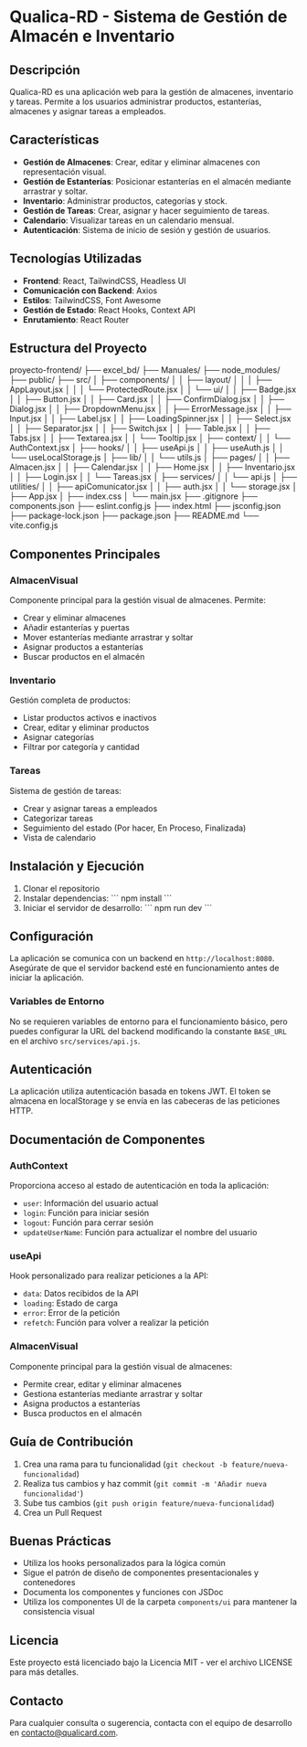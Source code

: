 # Qualica-RD - Sistema de Gestión de Almacén e Inventario

## Descripción

Qualica-RD es una aplicación web para la gestión de almacenes, inventario y tareas. Permite a los usuarios administrar productos, estanterías, almacenes y asignar tareas a empleados.

## Características

- **Gestión de Almacenes**: Crear, editar y eliminar almacenes con representación visual.
- **Gestión de Estanterías**: Posicionar estanterías en el almacén mediante arrastrar y soltar.
- **Inventario**: Administrar productos, categorías y stock.
- **Gestión de Tareas**: Crear, asignar y hacer seguimiento de tareas.
- **Calendario**: Visualizar tareas en un calendario mensual.
- **Autenticación**: Sistema de inicio de sesión y gestión de usuarios.

## Tecnologías Utilizadas

- **Frontend**: React, TailwindCSS, Headless UI
- **Comunicación con Backend**: Axios
- **Estilos**: TailwindCSS, Font Awesome
- **Gestión de Estado**: React Hooks, Context API
- **Enrutamiento**: React Router

## Estructura del Proyecto

proyecto-frontend/
├── excel_bd/
├── Manuales/
├── node_modules/
├── public/
├── src/
│   ├── components/
│   │   ├── layout/
│   │   │   ├── AppLayout.jsx
│   │   │   └── ProtectedRoute.jsx
│   │   └── ui/
│   │       ├── Badge.jsx
│   │       ├── Button.jsx
│   │       ├── Card.jsx
│   │       ├── ConfirmDialog.jsx
│   │       ├── Dialog.jsx
│   │       ├── DropdownMenu.jsx
│   │       ├── ErrorMessage.jsx
│   │       ├── Input.jsx
│   │       ├── Label.jsx
│   │       ├── LoadingSpinner.jsx
│   │       ├── Select.jsx
│   │       ├── Separator.jsx
│   │       ├── Switch.jsx
│   │       ├── Table.jsx
│   │       ├── Tabs.jsx
│   │       ├── Textarea.jsx
│   │       └── Tooltip.jsx
│   ├── context/
│   │   └── AuthContext.jsx
│   ├── hooks/
│   │   ├── useApi.js
│   │   ├── useAuth.js
│   │   └── useLocalStorage.js
│   ├── lib/
│   │   └── utils.js
│   ├── pages/
│   │   ├── Almacen.jsx
│   │   ├── Calendar.jsx
│   │   ├── Home.jsx
│   │   ├── Inventario.jsx
│   │   ├── Login.jsx
│   │   └── Tareas.jsx
│   ├── services/
│   │   └── api.js
│   ├── utilities/
│   │   ├── apiComunicator.jsx
│   │   ├── auth.jsx
│   │   └── storage.jsx
│   ├── App.jsx
│   ├── index.css
│   └── main.jsx
├── .gitignore
├── components.json
├── eslint.config.js
├── index.html
├── jsconfig.json
├── package-lock.json
├── package.json
├── README.md
└── vite.config.js


## Componentes Principales

### AlmacenVisual

Componente principal para la gestión visual de almacenes. Permite:
- Crear y eliminar almacenes
- Añadir estanterías y puertas
- Mover estanterías mediante arrastrar y soltar
- Asignar productos a estanterías
- Buscar productos en el almacén

### Inventario

Gestión completa de productos:
- Listar productos activos e inactivos
- Crear, editar y eliminar productos
- Asignar categorías
- Filtrar por categoría y cantidad

### Tareas

Sistema de gestión de tareas:
- Crear y asignar tareas a empleados
- Categorizar tareas
- Seguimiento del estado (Por hacer, En Proceso, Finalizada)
- Vista de calendario

## Instalación y Ejecución

1. Clonar el repositorio
2. Instalar dependencias:
   \`\`\`
   npm install
   \`\`\`
3. Iniciar el servidor de desarrollo:
   \`\`\`
   npm run dev
   \`\`\`

## Configuración

La aplicación se comunica con un backend en `http://localhost:8080`. Asegúrate de que el servidor backend esté en funcionamiento antes de iniciar la aplicación.

### Variables de Entorno

No se requieren variables de entorno para el funcionamiento básico, pero puedes configurar la URL del backend modificando la constante `BASE_URL` en el archivo `src/services/api.js`.

## Autenticación

La aplicación utiliza autenticación basada en tokens JWT. El token se almacena en localStorage y se envía en las cabeceras de las peticiones HTTP.

## Documentación de Componentes

### AuthContext

Proporciona acceso al estado de autenticación en toda la aplicación:
- `user`: Información del usuario actual
- `login`: Función para iniciar sesión
- `logout`: Función para cerrar sesión
- `updateUserName`: Función para actualizar el nombre del usuario

### useApi

Hook personalizado para realizar peticiones a la API:
- `data`: Datos recibidos de la API
- `loading`: Estado de carga
- `error`: Error de la petición
- `refetch`: Función para volver a realizar la petición

### AlmacenVisual

Componente principal para la gestión visual de almacenes:
- Permite crear, editar y eliminar almacenes
- Gestiona estanterías mediante arrastrar y soltar
- Asigna productos a estanterías
- Busca productos en el almacén

## Guía de Contribución

1. Crea una rama para tu funcionalidad (`git checkout -b feature/nueva-funcionalidad`)
2. Realiza tus cambios y haz commit (`git commit -m 'Añadir nueva funcionalidad'`)
3. Sube tus cambios (`git push origin feature/nueva-funcionalidad`)
4. Crea un Pull Request

## Buenas Prácticas

- Utiliza los hooks personalizados para la lógica común
- Sigue el patrón de diseño de componentes presentacionales y contenedores
- Documenta los componentes y funciones con JSDoc
- Utiliza los componentes UI de la carpeta `components/ui` para mantener la consistencia visual

## Licencia

Este proyecto está licenciado bajo la Licencia MIT - ver el archivo LICENSE para más detalles.

## Contacto

Para cualquier consulta o sugerencia, contacta con el equipo de desarrollo en contacto@qualicard.com.
